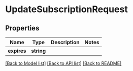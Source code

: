 # UpdateSubscriptionRequest

## Properties
Name | Type | Description | Notes
------------ | ------------- | ------------- | -------------
**expires** | **string** |  | 

[[Back to Model list]](../README.md#documentation-for-models) [[Back to API list]](../README.md#documentation-for-api-endpoints) [[Back to README]](../README.md)


